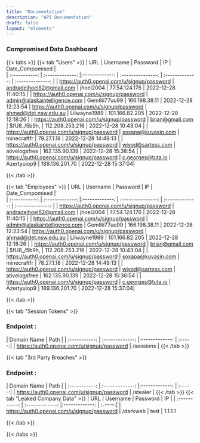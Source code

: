 ```yaml
---
title: "Documentation"
description: "API Documentation"
draft: false
layout: "elements"
---
```


### Compromised Data Dashboard
{{< tabs >}}
  {{< tab "Users" >}}
| URL | Username | Password | IP | Date_Compomised |  
| :-----------: | :-------------: |:-------------: | :---------------: | :-------------: | :--------------: |
| https://auth0.openai.com/u/signup/password | andradejhoel62@gmail.com  | jhoel2004 | 77.54.124.176 | 2022-12-28 11:40:15 | 
| https://auth0.openai.com/u/signup/password | admin@alaskaintelligence.com  | Gem8ii77uu99 | 166.198.38.11 | 2022-12-28 12:23:54 
| https://auth0.openai.com/u/signup/password | ahmad@det.nsw.edu.au  | Lilwayne1989 | 101.166.82.205 | 2022-12-28 12:18:26 |
| https://auth0.openai.com/u/signup/password | brian@gmail.com  | $fU8_/5b9h, | 112.208.253.216 | 2022-12-28 10:43:04 | 
| https://auth0.openai.com/u/signup/password | soxapa@kuvasin.com  | minecraftfr | 78.27.1.18 | 2022-12-28 14:49:13 | 
| https://auth0.openai.com/u/signup/password | wiyod@sartess.com  | ativelogsfree | 162.135.90.139 | 2022-12-28 15:36:54 | 
| https://auth0.openai.com/u/signup/password | c.georges@tuta.io  | Azertyuiop9 | 189.136.201.70 | 2022-12-28 15:37:04| 

  {{< /tab >}}

  {{< tab "Employees" >}}
| URL | Username | Password | IP | Date_Compomised |  
| :-----------: | :-------------: |:-------------: | :---------------: | :-------------: | :--------------: |
| https://auth0.openai.com/u/signup/password | andradejhoel62@gmail.com  | jhoel2004 | 77.54.124.176 | 2022-12-28 11:40:15 | 
| https://auth0.openai.com/u/signup/password | admin@alaskaintelligence.com  | Gem8ii77uu99 | 166.198.38.11 | 2022-12-28 12:23:54 
| https://auth0.openai.com/u/signup/password | ahmad@det.nsw.edu.au  | Lilwayne1989 | 101.166.82.205 | 2022-12-28 12:18:26 |
| https://auth0.openai.com/u/signup/password | brian@gmail.com  | $fU8_/5b9h, | 112.208.253.216 | 2022-12-28 10:43:04 | 
| https://auth0.openai.com/u/signup/password | soxapa@kuvasin.com  | minecraftfr | 78.27.1.18 | 2022-12-28 14:49:13 | 
| https://auth0.openai.com/u/signup/password | wiyod@sartess.com  | ativelogsfree | 162.135.90.139 | 2022-12-28 15:36:54 | 
| https://auth0.openai.com/u/signup/password | c.georges@tuta.io  | Azertyuiop9 | 189.136.201.70 | 2022-12-28 15:37:04| 

  {{< /tab >}}

  {{< tab "Session Tokens" >}}
### Endpoint :
| Domain Name           | Path             | 
| :-----------: | :-------------:     |:-------------:    | :-----:|
| https://auth0.openai.com/u/signup/password      | /sessions      | 
  {{< /tab >}}

  {{< tab "3rd Party Breaches" >}}
### Endpoint :
| Domain Name           | Path             | 
| :-----------: | :-------------:     |:-------------:    | :-----:|
| https://auth0.openai.com/u/signup/password      | /stealer      | 
  {{< /tab >}}
  {{< tab "Leaked Company Data" >}}
| URL           | Username             | Password | IP | 
| :-----------: | :-------------:     |:-------------:    | :-----:|
| https://auth0.openai.com/u/signup/password      | /darkweb      | test | 1.1.1.1

  {{< /tab >}}

{{< /tabs >}}
